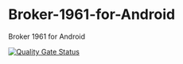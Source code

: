 # Broker-1961-for-Android
Broker 1961 for Android

[![Quality Gate Status](https://sonarcloud.io/api/project_badges/measure?project=Martinkata1_Broker-1961-for-Android&metric=alert_status)](https://sonarcloud.io/summary/new_code?id=Martinkata1_Broker-1961-for-Android)
